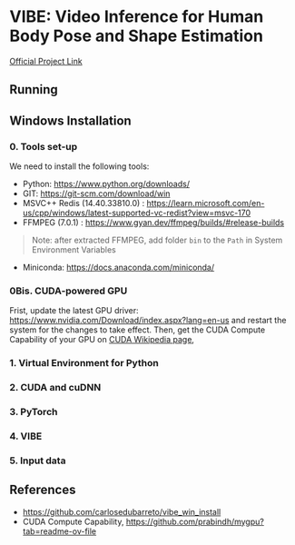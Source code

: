 # VIBE: Video Inference for Human Body Pose and Shape Estimation
[Official Project Link](https://github.com/mkocabas/VIBE)

## Running

## Windows Installation

### 0. Tools set-up
We need to install the following tools:
- Python: https://www.python.org/downloads/
- GIT: https://git-scm.com/download/win
- MSVC++ Redis (14.40.33810.0) : https://learn.microsoft.com/en-us/cpp/windows/latest-supported-vc-redist?view=msvc-170
- FFMPEG (7.0.1) : https://www.gyan.dev/ffmpeg/builds/#release-builds
> Note: after extracted FFMPEG, add folder `bin` to the `Path` in System Environment Variables

- Miniconda: https://docs.anaconda.com/miniconda/

### 0Bis. CUDA-powered GPU 
Frist, update the latest GPU driver: https://www.nvidia.com/Download/index.aspx?lang=en-us and restart the system for the changes to take effect.
Then, get the CUDA Compute Capability of your GPU on [CUDA Wikipedia page](https://en.wikipedia.org/wiki/CUDA#GPUs_supported), 

### 1. Virtual Environment for Python

### 2. CUDA and cuDNN

### 3. PyTorch

### 4. VIBE

### 5. Input data

## References
- https://github.com/carlosedubarreto/vibe_win_install
- CUDA Compute Capability, https://github.com/prabindh/mygpu?tab=readme-ov-file

